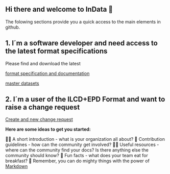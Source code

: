 ## Hi there and welcome to InData 👋
The folowing sections provide you a quick access to the main elements in github.


## 1. I´m a software developer and need access to the latest format specifications
Please find and download the latest 

[format specification and documentation](https://github.com/InDataWG/ILCD-EPD-Data-Format)

[master datasets](https://github.com/InDataWG/ILCD-EPD-Master-Data)

## 2. I´m a user of the ILCD+EPD Format and want to raise a change request
[Create and new change request](https://github.com/InDataWG/ILCD-EPD-Data-Format/issues/new)



**Here are some ideas to get you started:**

🙋‍♀️ A short introduction - what is your organization all about?
🌈 Contribution guidelines - how can the community get involved?
👩‍💻 Useful resources - where can the community find your docs? Is there anything else the community should know?
🍿 Fun facts - what does your team eat for breakfast?
🧙 Remember, you can do mighty things with the power of [Markdown](https://docs.github.com/github/writing-on-github/getting-started-with-writing-and-formatting-on-github/basic-writing-and-formatting-syntax)

